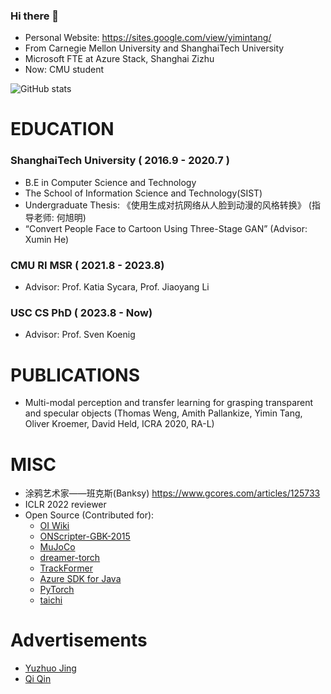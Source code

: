 ### Hi there 👋  
- Personal Website: https://sites.google.com/view/yimintang/
- From Carnegie Mellon University and ShanghaiTech University
- Microsoft FTE at Azure Stack, Shanghai Zizhu 
- Now: CMU student

![GitHub stats](https://github-readme-stats.vercel.app/api?username=TachikakaMin&bg_color=30,6190e8,a7bfe8&title_color=fff&text_color=fff)

# EDUCATION
### ShanghaiTech University  ( 2016.9 - 2020.7 )

- B.E in Computer Science and Technology
- The School of Information Science and Technology(SIST)
- Undergraduate Thesis: 《使用生成对抗网络从人脸到动漫的风格转换》 (指导老师: 何旭明) 
- “Convert People Face to Cartoon Using Three-Stage GAN” (Advisor: Xumin He)


### CMU RI MSR ( 2021.8 - 2023.8)

- Advisor: Prof. Katia Sycara, Prof. Jiaoyang Li

### USC CS PhD ( 2023.8 - Now)

- Advisor: Prof. Sven Koenig

# PUBLICATIONS

- Multi-modal perception and transfer learning for grasping transparent and specular objects (Thomas Weng, Amith Pallankize, Yimin Tang, Oliver Kroemer, David Held, ICRA 2020, RA-L)


# MISC

- 涂鸦艺术家——班克斯(Banksy)   https://www.gcores.com/articles/125733
- ICLR 2022 reviewer
- Open Source (Contributed for):
  - [OI Wiki](https://github.com/OI-wiki/OI-wiki)
  - [ONScripter-GBK-2015](https://github.com/ljkgpxs/onscripter-GBK-2015)
  - [MuJoCo](https://github.com/deepmind/mujoco)
  - [dreamer-torch](https://github.com/jsikyoon/dreamer-torch)
  - [TrackFormer](https://github.com/timmeinhardt/trackformer)
  - [Azure SDK for Java](https://github.com/Azure/azure-sdk-for-java)
  - [PyTorch](https://github.com/pytorch/pytorch)
  - [taichi](https://github.com/taichi-dev/taichi)
# Advertisements

- [Yuzhuo Jing](https://osdi.dev)
- [Qi Qin](https://leoq7.com/)



<!--
**TachikakaMin/TachikakaMin** is a ✨ _special_ ✨ repository because its `README.md` (this file) appears on your GitHub profile.

Here are some ideas to get you started:

- 🔭 I’m currently working on ...
- 🌱 I’m currently learning ...
- 👯 I’m looking to collaborate on ...
- 🤔 I’m looking for help with ...
- 💬 Ask me about ...
- 📫 How to reach me: ...
- 😄 Pronouns: ...
- ⚡ Fun fact: ...
-->
